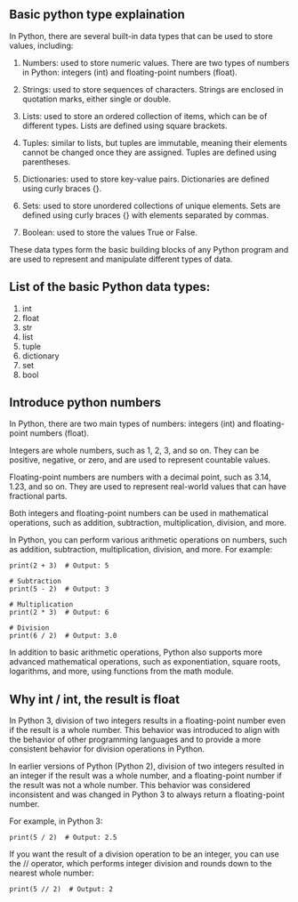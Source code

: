 

## Basic python type explaination
In Python, there are several built-in data types that can be used to store values, including:

1. Numbers: used to store numeric values. There are two types of numbers in Python: integers (int) and floating-point numbers (float).

2. Strings: used to store sequences of characters. Strings are enclosed in quotation marks, either single or double.

3. Lists: used to store an ordered collection of items, which can be of different types. Lists are defined using square brackets.

4. Tuples: similar to lists, but tuples are immutable, meaning their elements cannot be changed once they are assigned. Tuples are defined using parentheses.

5. Dictionaries: used to store key-value pairs. Dictionaries are defined using curly braces {}.

6. Sets: used to store unordered collections of unique elements. Sets are defined using curly braces {} with elements separated by commas.

7. Boolean: used to store the values True or False.

These data types form the basic building blocks of any Python program and are used to represent and manipulate different types of data.

## List of the basic Python data types:

1. int
2. float
3. str
4. list
5. tuple
6. dictionary
7. set
8. bool

## Introduce python numbers
In Python, there are two main types of numbers: integers (int) and floating-point numbers (float).

Integers are whole numbers, such as 1, 2, 3, and so on. They can be positive, negative, or zero, and are used to represent countable values.

Floating-point numbers are numbers with a decimal point, such as 3.14, 1.23, and so on. They are used to represent real-world values that can have fractional parts.

Both integers and floating-point numbers can be used in mathematical operations, such as addition, subtraction, multiplication, division, and more.

In Python, you can perform various arithmetic operations on numbers, such as addition, subtraction, multiplication, division, and more. For example:

```# Addition
print(2 + 3)  # Output: 5

# Subtraction
print(5 - 2)  # Output: 3

# Multiplication
print(2 * 3)  # Output: 6

# Division
print(6 / 2)  # Output: 3.0
```
In addition to basic arithmetic operations, Python also supports more advanced mathematical operations, such as exponentiation, square roots, logarithms, and more, using functions from the math module.


## Why int / int, the result is float

In Python 3, division of two integers results in a floating-point number even if the result is a whole number. This behavior was introduced to align with the behavior of other programming languages and to provide a more consistent behavior for division operations in Python.

In earlier versions of Python (Python 2), division of two integers resulted in an integer if the result was a whole number, and a floating-point number if the result was not a whole number. This behavior was considered inconsistent and was changed in Python 3 to always return a floating-point number.

For example, in Python 3:

```print(5 / 2)  # Output: 2.5```

If you want the result of a division operation to be an integer, you can use the // operator, which performs integer division and rounds down to the nearest whole number:

```print(5 // 2)  # Output: 2```